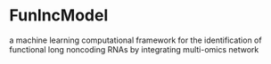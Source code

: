 # FunlncModel
a machine learning computational framework for the identification of functional long noncoding RNAs by integrating multi-omics network
